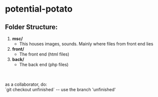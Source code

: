 # potential-potato

## Folder Structure:
1. **msc/** <br>
    - This houses images, sounds. Mainly where files from front end lies
2. **front/**   <br>
    - The front end (html files)
3. **back/**<br>
    - The back end  (php files)


<br>
<br>
as a collaborator, do:                                          
<br>
`git checkout unfinished`   -- use the branch 'unfinished' 
<br>























